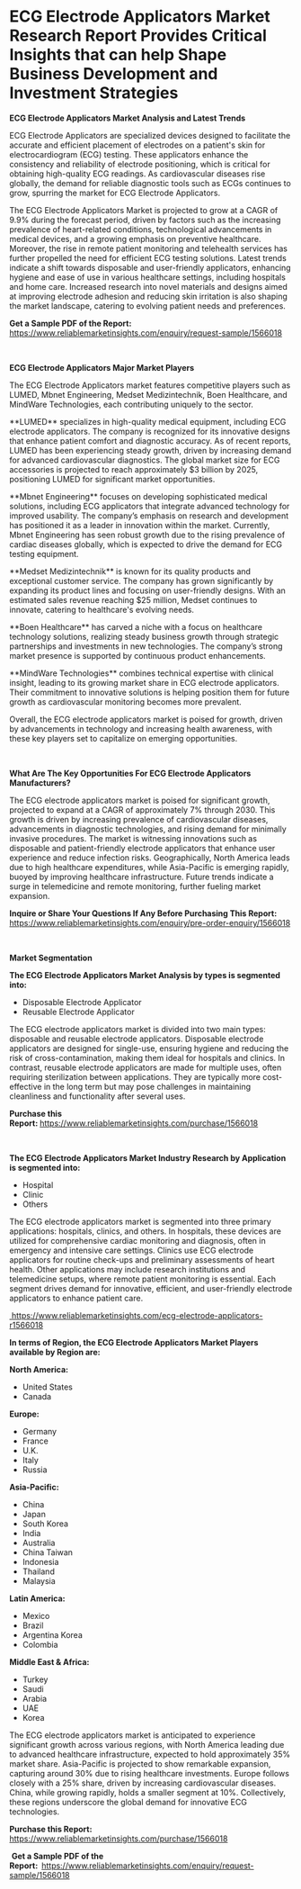 <p><h1>ECG Electrode Applicators Market Research Report Provides Critical Insights that can help Shape Business Development and Investment Strategies</h1></p><p><strong>ECG Electrode Applicators Market Analysis and Latest Trends</strong></p>
<p><p>ECG Electrode Applicators are specialized devices designed to facilitate the accurate and efficient placement of electrodes on a patient's skin for electrocardiogram (ECG) testing. These applicators enhance the consistency and reliability of electrode positioning, which is critical for obtaining high-quality ECG readings. As cardiovascular diseases rise globally, the demand for reliable diagnostic tools such as ECGs continues to grow, spurring the market for ECG Electrode Applicators.</p><p>The ECG Electrode Applicators Market is projected to grow at a CAGR of 9.9% during the forecast period, driven by factors such as the increasing prevalence of heart-related conditions, technological advancements in medical devices, and a growing emphasis on preventive healthcare. Moreover, the rise in remote patient monitoring and telehealth services has further propelled the need for efficient ECG testing solutions. Latest trends indicate a shift towards disposable and user-friendly applicators, enhancing hygiene and ease of use in various healthcare settings, including hospitals and home care. Increased research into novel materials and designs aimed at improving electrode adhesion and reducing skin irritation is also shaping the market landscape, catering to evolving patient needs and preferences.</p></p>
<p><strong>Get a Sample PDF of the Report:&nbsp;</strong> <a href="https://www.reliablemarketinsights.com/enquiry/request-sample/1566018?utm_campaign=2117&utm_medium=2&utm_source=Github&utm_content=ia&utm_term=14042025&utm_id=ecg-electrode-applicators">https://www.reliablemarketinsights.com/enquiry/request-sample/1566018</a></p>
<p>&nbsp;</p>
<p><strong>ECG Electrode Applicators Major Market Players</strong></p>
<p><p>The ECG Electrode Applicators market features competitive players such as LUMED, Mbnet Engineering, Medset Medizintechnik, Boen Healthcare, and MindWare Technologies, each contributing uniquely to the sector.</p><p>**LUMED** specializes in high-quality medical equipment, including ECG electrode applicators. The company is recognized for its innovative designs that enhance patient comfort and diagnostic accuracy. As of recent reports, LUMED has been experiencing steady growth, driven by increasing demand for advanced cardiovascular diagnostics. The global market size for ECG accessories is projected to reach approximately $3 billion by 2025, positioning LUMED for significant market opportunities.</p><p>**Mbnet Engineering** focuses on developing sophisticated medical solutions, including ECG applicators that integrate advanced technology for improved usability. The company’s emphasis on research and development has positioned it as a leader in innovation within the market. Currently, Mbnet Engineering has seen robust growth due to the rising prevalence of cardiac diseases globally, which is expected to drive the demand for ECG testing equipment.</p><p>**Medset Medizintechnik** is known for its quality products and exceptional customer service. The company has grown significantly by expanding its product lines and focusing on user-friendly designs. With an estimated sales revenue reaching $25 million, Medset continues to innovate, catering to healthcare's evolving needs.</p><p>**Boen Healthcare** has carved a niche with a focus on healthcare technology solutions, realizing steady business growth through strategic partnerships and investments in new technologies. The company’s strong market presence is supported by continuous product enhancements.</p><p>**MindWare Technologies** combines technical expertise with clinical insight, leading to its growing market share in ECG electrode applicators. Their commitment to innovative solutions is helping position them for future growth as cardiovascular monitoring becomes more prevalent.</p><p>Overall, the ECG electrode applicators market is poised for growth, driven by advancements in technology and increasing health awareness, with these key players set to capitalize on emerging opportunities.</p></p>
<p>&nbsp;</p>
<p><strong>What Are The Key Opportunities For ECG Electrode Applicators Manufacturers?</strong></p>
<p><p>The ECG electrode applicators market is poised for significant growth, projected to expand at a CAGR of approximately 7% through 2030. This growth is driven by increasing prevalence of cardiovascular diseases, advancements in diagnostic technologies, and rising demand for minimally invasive procedures. The market is witnessing innovations such as disposable and patient-friendly electrode applicators that enhance user experience and reduce infection risks. Geographically, North America leads due to high healthcare expenditures, while Asia-Pacific is emerging rapidly, buoyed by improving healthcare infrastructure. Future trends indicate a surge in telemedicine and remote monitoring, further fueling market expansion.</p></p>
<p><strong>Inquire or Share Your Questions If Any Before Purchasing This Report:</strong> <a href="https://www.reliablemarketinsights.com/enquiry/pre-order-enquiry/1566018?utm_campaign=2117&utm_medium=2&utm_source=Github&utm_content=ia&utm_term=14042025&utm_id=ecg-electrode-applicators">https://www.reliablemarketinsights.com/enquiry/pre-order-enquiry/1566018</a></p>
<p>&nbsp;</p>
<p><strong>Market Segmentation</strong></p>
<p><strong>The ECG Electrode Applicators Market Analysis by types is segmented into:</strong></p>
<p><ul><li>Disposable Electrode Applicator</li><li>Reusable Electrode Applicator</li></ul></p>
<p><p>The ECG electrode applicators market is divided into two main types: disposable and reusable electrode applicators. Disposable electrode applicators are designed for single-use, ensuring hygiene and reducing the risk of cross-contamination, making them ideal for hospitals and clinics. In contrast, reusable electrode applicators are made for multiple uses, often requiring sterilization between applications. They are typically more cost-effective in the long term but may pose challenges in maintaining cleanliness and functionality after several uses.</p></p>
<p><strong>Purchase this Report:&nbsp;</strong><a href="https://www.reliablemarketinsights.com/purchase/1566018?utm_campaign=2117&utm_medium=2&utm_source=Github&utm_content=ia&utm_term=14042025&utm_id=ecg-electrode-applicators">https://www.reliablemarketinsights.com/purchase/1566018</a></p>
<p>&nbsp;</p>
<p><strong>The ECG Electrode Applicators Market Industry Research by Application is segmented into:</strong></p>
<p><ul><li>Hospital</li><li>Clinic</li><li>Others</li></ul></p>
<p><p>The ECG electrode applicators market is segmented into three primary applications: hospitals, clinics, and others. In hospitals, these devices are utilized for comprehensive cardiac monitoring and diagnosis, often in emergency and intensive care settings. Clinics use ECG electrode applicators for routine check-ups and preliminary assessments of heart health. Other applications may include research institutions and telemedicine setups, where remote patient monitoring is essential. Each segment drives demand for innovative, efficient, and user-friendly electrode applicators to enhance patient care.</p></p>
<p><a href="https://www.reliablemarketinsights.com/ecg-electrode-applicators-r1566018?utm_campaign=2117&utm_medium=2&utm_source=Github&utm_content=ia&utm_term=14042025&utm_id=ecg-electrode-applicators">&nbsp;https://www.reliablemarketinsights.com/ecg-electrode-applicators-r1566018</a></p>
<p><strong>In terms of Region, the ECG Electrode Applicators Market Players available by Region are:</strong></p>
<p>
    <p> <strong> North America: </strong>
        <ul>
            <li>United States</li>
            <li>Canada</li>
        </ul>
        </p> 
    <p> <strong> Europe: </strong>
        <ul>
            <li>Germany</li>
            <li>France</li>
            <li>U.K.</li>
            <li>Italy</li>
            <li>Russia</li>
        </ul>
        </p> 
    <p> <strong> Asia-Pacific: </strong>
        <ul>
            <li>China</li>
            <li>Japan</li>
            <li>South Korea</li>
            <li>India</li>
            <li>Australia</li>
            <li>China Taiwan</li>
            <li>Indonesia</li>
            <li>Thailand</li>
            <li>Malaysia</li>
        </ul>
        </p> 
    <p> <strong> Latin America: </strong>
        <ul>
            <li>Mexico</li>
            <li>Brazil</li>
            <li>Argentina Korea</li>
            <li>Colombia</li>
        </ul>
        </p> 
    <p> <strong> Middle East & Africa: </strong>
        <ul>
            <li>Turkey</li>
            <li>Saudi</li>
            <li>Arabia</li>
            <li>UAE</li>
            <li>Korea</li>
        </ul>
    </p>
    </p>
<p><p>The ECG electrode applicators market is anticipated to experience significant growth across various regions, with North America leading due to advanced healthcare infrastructure, expected to hold approximately 35% market share. Asia-Pacific is projected to show remarkable expansion, capturing around 30% due to rising healthcare investments. Europe follows closely with a 25% share, driven by increasing cardiovascular diseases. China, while growing rapidly, holds a smaller segment at 10%. Collectively, these regions underscore the global demand for innovative ECG technologies.</p></p>
<p><strong>Purchase this Report: </strong><a href="https://www.reliablemarketinsights.com/purchase/1566018?utm_campaign=2117&utm_medium=2&utm_source=Github&utm_content=ia&utm_term=14042025&utm_id=ecg-electrode-applicators">https://www.reliablemarketinsights.com/purchase/1566018</a></p>
<p>&nbsp;<strong>Get a Sample PDF of the Report:&nbsp;&nbsp;</strong><a href="https://www.reliablemarketinsights.com/enquiry/request-sample/1566018?utm_campaign=2117&utm_medium=2&utm_source=Github&utm_content=ia&utm_term=14042025&utm_id=ecg-electrode-applicators">https://www.reliablemarketinsights.com/enquiry/request-sample/1566018</a></p>
<p><strong></strong></p>
<p><p></p><p></p><p></p></p>